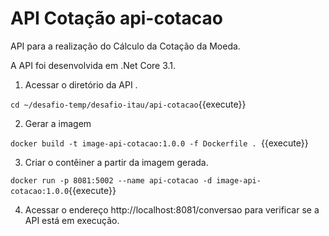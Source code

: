 # API Cotação api-cotacao

API para a realização do Cálculo da Cotação da Moeda.

A API foi desenvolvida em .Net Core 3.1.

1. Acessar o diretório da API .

`cd ~/desafio-temp/desafio-itau/api-cotacao`{{execute}}

2. Gerar a imagem 

`docker build -t image-api-cotacao:1.0.0 -f Dockerfile . `{{execute}}

3. Criar o contêiner a partir da imagem gerada. 

`docker run -p 8081:5002 --name api-cotacao -d image-api-cotacao:1.0.0`{{execute}}

4. Acessar o endereço http://localhost:8081/conversao para verificar se a API está em execução.

